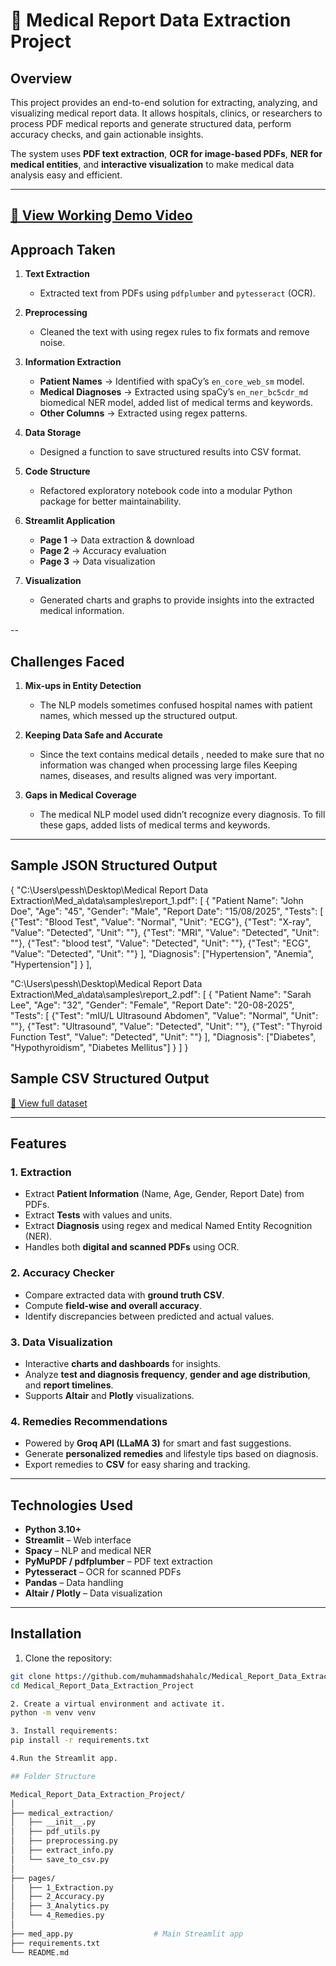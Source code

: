 # 🏥 Medical Report Data Extraction Project

## Overview
This project provides an end-to-end solution for extracting, analyzing, and visualizing medical report data. It allows hospitals, clinics, or researchers to process PDF medical reports and generate structured data, perform accuracy checks, and gain actionable insights.

The system uses **PDF text extraction**, **OCR for image-based PDFs**, **NER for medical entities**, and **interactive visualization** to make medical data analysis easy and efficient.

---

[📂 View Working Demo Video](data/demo.mp4)
---
## Approach Taken

1. **Text Extraction**

   * Extracted text from PDFs using `pdfplumber` and `pytesseract` (OCR).

2. **Preprocessing**

   * Cleaned the text with using regex rules to fix formats and remove noise.

3. **Information Extraction**

   * **Patient Names** → Identified with spaCy’s `en_core_web_sm` model.
   * **Medical Diagnoses** → Extracted using spaCy’s `en_ner_bc5cdr_md` biomedical NER model, added list of medical terms and keywords.
   * **Other Columns** → Extracted using regex patterns.

4. **Data Storage**

   * Designed a function to save structured results into CSV format.

5. **Code Structure**

   * Refactored exploratory notebook code into a modular Python package for better maintainability.

6. **Streamlit Application**

   * **Page 1** → Data extraction & download
   * **Page 2** → Accuracy evaluation
   * **Page 3** → Data visualization

7. **Visualization**

   * Generated charts and graphs to provide insights into the extracted medical information.

--

## Challenges Faced

1.	**Mix-ups in Entity Detection**

    * The NLP models sometimes confused hospital names with patient names, which messed up the structured output.

2.	**Keeping Data Safe and Accurate**

    * Since the text contains medical details , needed to make sure that no information was changed when processing large files Keeping names, diseases, and results aligned was very important.

3.	**Gaps in Medical Coverage**

    * The medical NLP model used didn’t recognize every diagnosis. To fill these gaps, added lists of medical terms and keywords.

---
## Sample JSON Structured Output

{
  "C:\\Users\\pessh\\Desktop\\Medical Report Data Extraction\\Med_a\\data\\samples\\report_1.pdf": [
    {
      "Patient Name": "John Doe",
      "Age": "45",
      "Gender": "Male",
      "Report Date": "15/08/2025",
      "Tests": [
        {"Test": "Blood Test", "Value": "Normal", "Unit": "ECG"},
        {"Test": "X-ray", "Value": "Detected", "Unit": ""},
        {"Test": "MRI", "Value": "Detected", "Unit": ""},
        {"Test": "blood test", "Value": "Detected", "Unit": ""},
        {"Test": "ECG", "Value": "Detected", "Unit": ""}
      ],
      "Diagnosis": ["Hypertension", "Anemia", "Hypertension"]
    }
  ],

  "C:\\Users\\pessh\\Desktop\\Medical Report Data Extraction\\Med_a\\data\\samples\\report_2.pdf": [
    {
      "Patient Name": "Sarah Lee",
      "Age": "32",
      "Gender": "Female",
      "Report Date": "20-08-2025",
      "Tests": [
        {"Test": "mIU/L Ultrasound Abdomen", "Value": "Normal", "Unit": ""},
        {"Test": "Ultrasound", "Value": "Detected", "Unit": ""},
        {"Test": "Thyroid Function Test", "Value": "Detected", "Unit": ""}
      ],
      "Diagnosis": ["Diabetes", "Hypothyroidism", "Diabetes Mellitus"]
    }
  ]
}

## Sample CSV Structured Output

[📂 View full dataset](data/patients.csv)

---

## Features

### 1. Extraction
- Extract **Patient Information** (Name, Age, Gender, Report Date) from PDFs.
- Extract **Tests** with values and units.
- Extract **Diagnosis** using regex and medical Named Entity Recognition (NER).
- Handles both **digital and scanned PDFs** using OCR.

### 2. Accuracy Checker
- Compare extracted data with **ground truth CSV**.
- Compute **field-wise and overall accuracy**.
- Identify discrepancies between predicted and actual values.

### 3. Data Visualization
- Interactive **charts and dashboards** for insights.
- Analyze **test and diagnosis frequency**, **gender and age distribution**, and **report timelines**.
- Supports **Altair** and **Plotly** visualizations.


### 4. Remedies Recommendations

* Powered by **Groq API (LLaMA 3)** for smart and fast suggestions.
* Generate **personalized remedies** and lifestyle tips based on diagnosis.
* Export remedies to **CSV** for easy sharing and tracking.

---

## Technologies Used
- **Python 3.10+**
- **Streamlit** – Web interface
- **Spacy** – NLP and medical NER
- **PyMuPDF / pdfplumber** – PDF text extraction
- **Pytesseract** – OCR for scanned PDFs
- **Pandas** – Data handling
- **Altair / Plotly** – Data visualization

---

## Installation

1. Clone the repository:
```bash
git clone https://github.com/muhammadshahalc/Medical_Report_Data_Extraction_Project.git
cd Medical_Report_Data_Extraction_Project

2. Create a virtual environment and activate it.
python -m venv venv

3. Install requirements:
pip install -r requirements.txt

4.Run the Streamlit app.

## Folder Structure

Medical_Report_Data_Extraction_Project/
│
├── medical_extraction/         
│   ├── __init__.py
│   ├── pdf_utils.py
│   ├── preprocessing.py
│   ├── extract_info.py
│   └── save_to_csv.py
│
├── pages/                      
│   ├── 1_Extraction.py
│   ├── 2_Accuracy.py
│   ├── 3_Analytics.py
│   └── 4_Remedies.py
│
├── med_app.py                  # Main Streamlit app
├── requirements.txt
└── README.md


